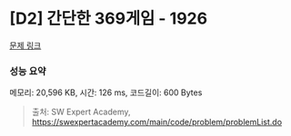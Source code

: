 # [D2] 간단한 369게임 - 1926 

[문제 링크](https://swexpertacademy.com/main/code/problem/problemDetail.do?contestProbId=AV5PTeo6AHUDFAUq) 

### 성능 요약

메모리: 20,596 KB, 시간: 126 ms, 코드길이: 600 Bytes



> 출처: SW Expert Academy, https://swexpertacademy.com/main/code/problem/problemList.do